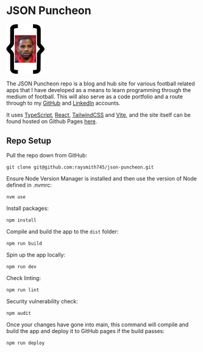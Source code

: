 # JSON Puncheon

<img src="public/jsonPuncheonLogo.png" alt="JSON Puncheon Logo" width="100" />

The JSON Puncheon repo is a blog and hub site for various football related apps that I have developed as a means to learn programming through the medium of football. This will also serve as a code portfolio and a route through to my [GitHub](https://github.com/raysmith745) and [LinkedIn](https://www.linkedin.com/in/ray-smith-23ab02bb/) accounts.

It uses [TypeScript](https://www.typescriptlang.org/), [React](https://react.dev/), [TailwindCSS](https://tailwindcss.com/) and [Vite](https://vite.dev/), and the site itself can be found hosted on Github Pages [here](https://raysmith745.github.io/json-puncheon).

## Repo Setup

Pull the repo down from GitHub:

```
git clone git@github.com:raysmith745/json-puncheon.git
```

Ensure Node Version Manager is installed and then use the version of Node defined in .nvmrc:

```
nvm use
```

Install packages:

```
npm install
```

Compile and build the app to the `dist` folder:
```
npm run build
```

Spin up the app locally:
```
npm run dev
```

Check linting:

```
npm run lint
```

Security vulnerability check:
```
npm audit
```

Once your changes have gone into main, this command will compile and build the app and deploy it to GitHub pages if the build passes:
```
npm run deploy
```
